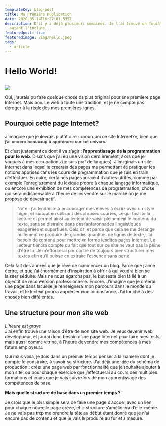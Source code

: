 ```yaml
---
templateKey: blog-post
title: Ma Première Publication
date: 2020-05-14T16:27:01.535Z
description: D'il y a déjà plusieurs semaines. Je l'ai trouvé en fouillant,
  autant l'inclure...
featuredpost: true
featuredimage: /img/hello.jpeg
tags:
  - article
---
```

<h1>

Hello World!

</h1>

![](/img/hello.jpeg)

<p>

Oui, j'aurais pu faire quelque chose de plus original pour une première page Internet. Mais bon. Le web a toute une tradition, et je ne compte pas déroger à la règle dès mes premières lignes.

</p>



<h2>

Pourquoi cette page Internet?

</h2>

<p>

J’imagine que je devrais plutôt dire : «pourquoi ce site Internet?», bien que j’ai encore beaucoup à apprendre sur cet univers.

</p>



<p>

Et c’est justement ce dont il va s’agir : <strong>l’apprentissage de la programmation pour le web</strong>. Disons que j’ai eu une vision dernièrement, alors que je vaquais à mes occupations (je suis prof de langues). J’imaginais un site Internet dans lequel je créerais des pages me permettant de pratiquer les notions apprises dans les cours de programmation que je suis en train d’effectuer. En outre, certaines pages auraient d’autres utilités, comme par exemple l’enregistrement du lexique propre à chaque langage informatique, ou encore une exhibition de mes compétences de programmation, chose qui sera indispensable à l’heure de les vendre sur le marché où je me propose de devenir actif.

</p>

<p>

<blockquote>Note : j’ai tendance à encourager mes élèves à écrire avec un style léger, et surtout en utilisant des phrases courtes, ce qui facilite la lecture et permet ainsi au lecteur de saisir pleinement le contenu du texte, sans se distraire dans des fanfaronnades linguistiques exagérées et superflues. Cela dit, et parce que cela ne me dérange nullement de produire de grandes quantités de lignes de texte, j’ai besoin de contenu pour mettre en forme lesdites pages Internet. Le lecteur tiendra compte du fait que tout sur ce site ne vaut pas la peine d’être lu. Je m’efforcerai par contre de toujours bien structurer mes textes afin qu’il puisse en extraire l’essence sans peine.

</blockquote></p>



<p>

Cela fait des années que je rêve de commencer un blog. Parce que j’aime écrire, et que j’ai énormément d’inspiration à offrir à qui voudra bien se laisser séduire. Mais ne nous égarons pas, le but reste bien là lié à un objectif de reconversion professionnelle. Encore. J’imagine que je créerai une page dans laquelle je renseignerai mon parcours dans le monde du travail, et le lecteur pourra apprécier mon inconstance. J’ai touché à des choses bien différentes.

</p>

<h2>

Une structure pour mon site web

</h2>

<p>

<em>L’heure est grave.</em><br>J’ai enfin trouvé une raison d’être de mon site web. Je veux devenir web développeur, et j’aurai donc besoin d’une page Internet pour faire mes tests, mais aussi comme vitrine, à l’heure de vendre mes compétences à mes futurs employeurs.

</p>

<p>

Oui mais voilà, je dois dans un premier temps penser à la manière dont je compte le construire, à savoir sa structure. J’ai déjà une idée du schéma de production : créer une page web par fonctionnalité que je souhaite ajouter à mon site, ou pour chaque exercice que j’effectuerai au cours des multiples formations et cours que je vais suivre lors de mon apprentissage des compétences de base.

</p>

<p>

<strong>Mais quelle structure de base dans un premier temps ?</strong>

</p>

<p>

Je crois que le plus simple sera de faire une page d’accueil avec un lien pour chaque nouvelle page créée, et la structure s’améliorera d’elle-même. Je ne vais pas trop me prendre la tête au début étant donné que je n’ai encore pas de contenu et que je vais le produire au fur et à mesure.

</p>